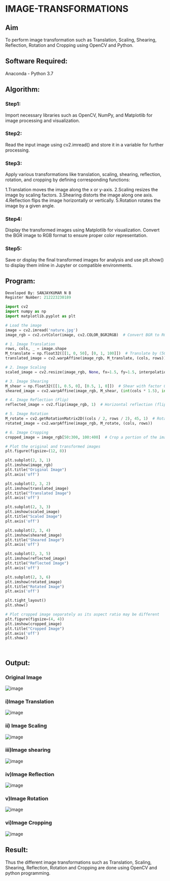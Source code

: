 # IMAGE-TRANSFORMATIONS


## Aim
To perform image transformation such as Translation, Scaling, Shearing, Reflection, Rotation and Cropping using OpenCV and Python.

## Software Required:
Anaconda - Python 3.7

## Algorithm:
### Step1:
Import necessary libraries such as OpenCV, NumPy, and Matplotlib for image processing and visualization.

### Step2:
Read the input image using cv2.imread() and store it in a variable for further processing.

### Step3:
Apply various transformations like translation, scaling, shearing, reflection, rotation, and cropping by defining corresponding functions:

1.Translation moves the image along the x or y-axis. 
2.Scaling resizes the image by scaling factors. 
3.Shearing distorts the image along one axis. 
4.Reflection flips the image horizontally or vertically. 
5.Rotation rotates the image by a given angle.

### Step4:
Display the transformed images using Matplotlib for visualization. Convert the BGR image to RGB format to ensure proper color representation.

### Step5:
Save or display the final transformed images for analysis and use plt.show() to display them inline in Jupyter or compatible environments.

## Program:
```python
Developed By: SANJAYKUMAR N B
Register Number: 212223230189

import cv2
import numpy as np
import matplotlib.pyplot as plt

# Load the image
image = cv2.imread('nature.jpg')
image_rgb = cv2.cvtColor(image, cv2.COLOR_BGR2RGB)  # Convert BGR to RGB for Matplotlib

# 1. Image Translation
rows, cols, _ = image.shape
M_translate = np.float32([[1, 0, 50], [0, 1, 100]])  # Translate by (50, 100) pixels
translated_image = cv2.warpAffine(image_rgb, M_translate, (cols, rows))

# 2. Image Scaling
scaled_image = cv2.resize(image_rgb, None, fx=1.5, fy=1.5, interpolation=cv2.INTER_LINEAR)  # Scale by 1.5x

# 3. Image Shearing
M_shear = np.float32([[1, 0.5, 0], [0.5, 1, 0]])  # Shear with factor 0.5
sheared_image = cv2.warpAffine(image_rgb, M_shear, (int(cols * 1.5), int(rows * 1.5)))

# 4. Image Reflection (Flip)
reflected_image = cv2.flip(image_rgb, 1)  # Horizontal reflection (flip along y-axis)

# 5. Image Rotation
M_rotate = cv2.getRotationMatrix2D((cols / 2, rows / 2), 45, 1)  # Rotate by 45 degrees
rotated_image = cv2.warpAffine(image_rgb, M_rotate, (cols, rows))

# 6. Image Cropping
cropped_image = image_rgb[50:300, 100:400]  # Crop a portion of the image

# Plot the original and transformed images
plt.figure(figsize=(12, 8))

plt.subplot(2, 3, 1)
plt.imshow(image_rgb)
plt.title("Original Image")
plt.axis('off')

plt.subplot(2, 3, 2)
plt.imshow(translated_image)
plt.title("Translated Image")
plt.axis('off')

plt.subplot(2, 3, 3)
plt.imshow(scaled_image)
plt.title("Scaled Image")
plt.axis('off')

plt.subplot(2, 3, 4)
plt.imshow(sheared_image)
plt.title("Sheared Image")
plt.axis('off')

plt.subplot(2, 3, 5)
plt.imshow(reflected_image)
plt.title("Reflected Image")
plt.axis('off')

plt.subplot(2, 3, 6)
plt.imshow(rotated_image)
plt.title("Rotated Image")
plt.axis('off')

plt.tight_layout()
plt.show()

# Plot cropped image separately as its aspect ratio may be different
plt.figure(figsize=(4, 4))
plt.imshow(cropped_image)
plt.title("Cropped Image")
plt.axis('off')
plt.show()




```
## Output:

### Original Image

![image](https://github.com/user-attachments/assets/458a48c2-c51a-4201-b8b3-cb6b96dbd968)


### i)Image Translation


![image](https://github.com/user-attachments/assets/3aa56a36-6dd0-4d2b-ad53-338c00848653)



### ii) Image Scaling


![image](https://github.com/user-attachments/assets/e3f6112b-f109-499e-a889-272f86cdb03c)




### iii)Image shearing


![image](https://github.com/user-attachments/assets/70708c89-8a80-464e-a5f2-c7d7b9008f4f)


### iv)Image Reflection


![image](https://github.com/user-attachments/assets/2535e4b5-5b54-4c6f-8a29-23766a531d6f)



### v)Image Rotation


![image](https://github.com/user-attachments/assets/2ba7030d-0d3b-492c-bcbb-925bc3b188a4)


### vi)Image Cropping


![image](https://github.com/user-attachments/assets/e7a2d2a5-7b49-4af7-a38d-64df45cb0841)



## Result: 

Thus the different image transformations such as Translation, Scaling, Shearing, Reflection, Rotation and Cropping are done using OpenCV and python programming.
